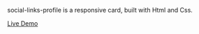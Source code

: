 social-links-profile is a responsive card, built with Html and Css.

<a href='https://hanieh-mn.github.io/social-links-profile/'>Live Demo</a>

